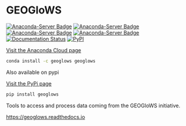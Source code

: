 # GEOGloWS
[![Anaconda-Server Badge](https://anaconda.org/geoglows/geoglows/badges/version.svg)](https://anaconda.org/geoglows/geoglows)
[![Anaconda-Server Badge](https://anaconda.org/geoglows/geoglows/badges/latest_release_date.svg)](https://anaconda.org/geoglows/geoglows)
[![Anaconda-Server Badge](https://anaconda.org/geoglows/geoglows/badges/installer/conda.svg)](https://conda.anaconda.org/rileyhales)
[![Anaconda-Server Badge](https://anaconda.org/geoglows/geoglows/badges/downloads.svg)](https://anaconda.org/geoglows/geoglows)
[![Documentation Status](https://readthedocs.org/projects/geoglows/badge/?version=latest)](https://geoglows.readthedocs.io/en/latest/?badge=latest)
[![PyPI](https://img.shields.io/pypi/v/geoglows)](https://pypi.org/project/geoglows)

[Visit the Anaconda Cloud page](https://anaconda.org/geoglows/geoglows)
```bash
conda install -c geoglows geoglows
```

Also available on pypi

[Visit the PyPi page](https://pypi.org/project/geoglows)

```bash
pip install geoglows
```

Tools to access and process data coming from the GEOGloWS initiative.

https://geoglows.readthedocs.io